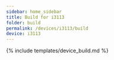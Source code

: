 ```yaml
---
sidebar: home_sidebar
title: Build for i3113
folder: build
permalink: /devices/i3113/build
device: i3113
---
```

{% include templates/device_build.md %}
